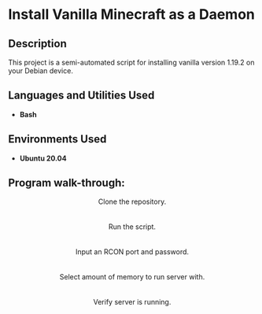 <h1>Install Vanilla Minecraft as a Daemon</h1>

<h2>Description</h2>
This project is a semi-automated script for installing vanilla version 1.19.2 on your Debian device.
<br />


<h2>Languages and Utilities Used</h2>

- <b>Bash</b> 

<h2>Environments Used </h2>

- <b>Ubuntu 20.04</b> 

<h2>Program walk-through:</h2>

<p align="center">
Clone the repository.<br/>
<br />
<br />
Run the script.<br/>
<br />
<br />
Input an RCON port and password.<br/>
<br />
<br />
Select amount of memory to run server with.<br/>
<br />
<br />
Verify server is running.<br/>


<!--
 ```diff
- text in red
+ text in green
! text in orange
# text in gray
@@ text in purple (and bold)@@
```
--!>
